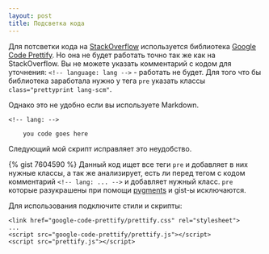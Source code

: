 ```yaml
---
layout: post
title: Подсветка кода
---
```

Для потсветки кода на [StackOverflow](http://stackoverflow.com) используется библиотека [Google Code Prettify](https://code.google.com/p/google-code-prettify/). 
Но она не будет работать точно так же как на StackOverflow. Вы не можете указать комментарий с кодом для уточнения: `<!-- language: lang -->` - работать не будет. 
Для того что бы библиотека заработала нужно у тега `pre` указать классы `class="prettyprint lang-scm"`. 

Однако это не удобно если вы используете Markdown. 

    <!-- lang: -->
    
        you code goes here

Следующий мой скрипт исправляет это неудобство. 
<!--more-->
{% gist 7604590 %}
Данный код ищет все теги `pre` и добавляет в них нужные классы, а так же анализирует, есть ли перед тегом с кодом комментарий `<!-- lang: ... -->` и добавляет нужный класс.
`pre` которые разукрашены при помощи [pygments](http://pygments.org/) и gist-ы  исключаются. 

Для использования подключите стили и скрипты:

    <link href="google-code-prettify/prettify.css" rel="stylesheet">
    ...
    <script src="google-code-prettify/prettify.js"></script>
    <script src="prettify.js"></script>
